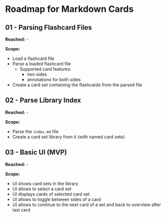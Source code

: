 # Roadmap for Markdown Cards

## 01 - Parsing Flashcard Files
__Reached:__ -

__Scope:__
- Load a flashcard file
- Parse a loaded flashcard file
    - Supported card features:
        - two sides
        - annotations for both sides
- Create a card set containing the flashcards from the parsed file

## 02 - Parse Library Index
__Reached:__ -

__Scope:__
- Parse the `index.md` file
- Create a card set library from it (with named card sets)

## 03 - Basic UI (MVP)
__Reached:__ -

__Scope:__
- UI shows card sets in the library
- UI allows to select a card set
- UI displays cards of selected card set
- UI allows to toggle between sides of a card
- UI allows to continue to the next card of a set and back to overview after last card
